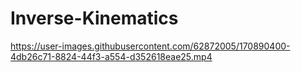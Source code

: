 # Inverse-Kinematics

https://user-images.githubusercontent.com/62872005/170890400-4db26c71-8824-44f3-a554-d352618eae25.mp4

